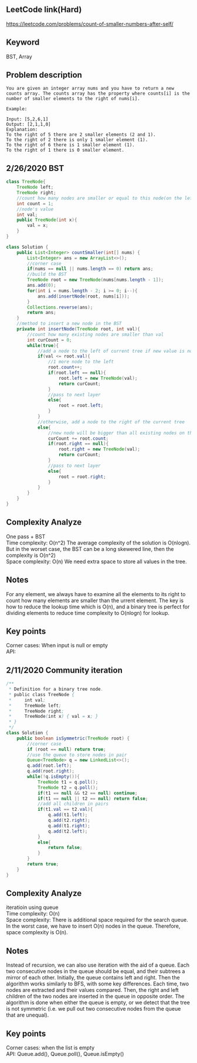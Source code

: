 ## LeetCode link(Hard)
https://leetcode.com/problems/count-of-smaller-numbers-after-self/

## Keyword
BST, Array

## Problem description
```
You are given an integer array nums and you have to return a new counts array. The counts array has the property where counts[i] is the number of smaller elements to the right of nums[i].

Example:

Input: [5,2,6,1]
Output: [2,1,1,0] 
Explanation:
To the right of 5 there are 2 smaller elements (2 and 1).
To the right of 2 there is only 1 smaller element (1).
To the right of 6 there is 1 smaller element (1).
To the right of 1 there is 0 smaller element.
```
## 2/26/2020 BST

```java
class TreeNode{
    TreeNode left;
    TreeNode right;
    //count how many nodes are smaller or equal to this node(on the left side of the BST)
    int count = 1;
    //node's value
    int val;
    public TreeNode(int x){
        val = x;
    }
}

class Solution {
    public List<Integer> countSmaller(int[] nums) {
        List<Integer> ans = new ArrayList<>();
        //corner case
        if(nums == null || nums.length == 0) return ans;
        //build the BST
        TreeNode root = new TreeNode(nums[nums.length - 1]);
        ans.add(0);
        for(int i = nums.length - 2; i >= 0; i--){
            ans.add(insertNode(root, nums[i]));
        }
        Collections.reverse(ans);
        return ans;
    }
    //method to insert a new node in the BST
    private int insertNode(TreeNode root, int val){
        //count how many existing nodes are smaller than val
        int curCount = 0;
        while(true){
            //add a node to the left of current tree if new value is not bigger than existing node value
            if(val <= root.val){
                //1 more node to the left
                root.count++;
                if(root.left == null){
                    root.left = new TreeNode(val);
                    return curCount;
                }
                //pass to next layer
                else{
                    root = root.left;
                }
            }
            //otherwise, add a node to the right of the current tree
            else{
                //new node will be bigger than all existing nodes on the left
                curCount += root.count;
                if(root.right == null){
                    root.right = new TreeNode(val);
                    return curCount;
                }
                //pass to next layer
                else{
                    root = root.right;
                }
            }
        }
    }
}
```

## Complexity Analyze
One pass + BST\
Time complexity: O(n^2) The average complexity of the solution is O(nlogn). But in the worset case, the BST can be a long skewered line, then the complexity is O(n^2)\
Space complexity: O(n) We need extra space to store all values in the tree.

## Notes
For any element, we always have to examine all the elements to its right to count how many elements are smaller than the urrent element. The key is how to reduce the lookup time which is O(n), and a binary tree is perfect for dividing elements to reduce time complexity to O(nlogn) for lookup.

## Key points
Corner cases: When input is null or empty\
API:

## 2/11/2020 Community iteration

```java
/**
 * Definition for a binary tree node.
 * public class TreeNode {
 *     int val;
 *     TreeNode left;
 *     TreeNode right;
 *     TreeNode(int x) { val = x; }
 * }
 */
class Solution {
    public boolean isSymmetric(TreeNode root) {
        //corner case
        if (root == null) return true;
        //use the queue to store nodes in pair
        Queue<TreeNode> q = new LinkedList<>();
        q.add(root.left);
        q.add(root.right);
        while(!q.isEmpty()){
            TreeNode t1 = q.poll();
            TreeNode t2 = q.poll();
            if(t1 == null && t2 == null) continue;
            if(t1 == null || t2 == null) return false;
            //add all children in pairs
            if(t1.val == t2.val){
                q.add(t1.left);
                q.add(t2.right);
                q.add(t1.right);
                q.add(t2.left);
            }
            else{
                return false;
            }
        }
        return true;
    }
}
```

## Complexity Analyze
iteratioin using queue\
Time complexity: O(n)\
Space complexity: There is additional space required for the search queue. In the worst case, we have to insert O(n) nodes in the queue. Therefore, space complexity is O(n).

## Notes
Instead of recursion, we can also use iteration with the aid of a queue. Each two consecutive nodes in the queue should be equal, and their subtrees a mirror of each other. Initially, the queue contains left and right. Then the algorithm works similarly to BFS, with some key differences. Each time, two nodes are extracted and their values compared. Then, the right and left children of the two nodes are inserted in the queue in opposite order. The algorithm is done when either the queue is empty, or we detect that the tree is not symmetric (i.e. we pull out two consecutive nodes from the queue that are unequal).

## Key points
Corner cases: when the list is empty\
API: Queue.add(), Queue.poll(), Queue.isEmpty()